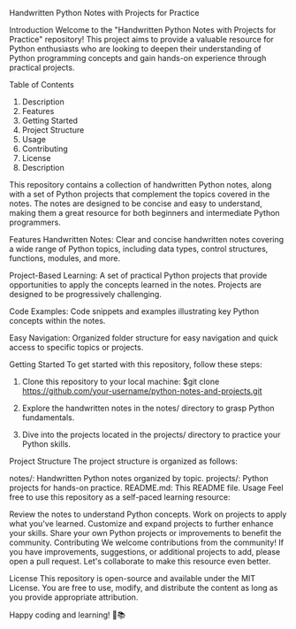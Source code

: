 Handwritten Python Notes with Projects for Practice


Introduction
Welcome to the "Handwritten Python Notes with Projects for Practice" repository! This project aims to provide a valuable resource for Python enthusiasts who are looking to deepen their understanding of Python programming concepts and gain hands-on experience through practical projects.

Table of Contents
1. Description
2. Features
3. Getting Started
4. Project Structure
5. Usage
6. Contributing
7. License
8. Description

This repository contains a collection of handwritten Python notes, along with a set of Python projects that complement the topics covered in the notes. The notes are designed to be concise and easy to understand, making them a great resource for both beginners and intermediate Python programmers.

Features
Handwritten Notes: Clear and concise handwritten notes covering a wide range of Python topics, including data types, control structures, functions, modules, and more.

Project-Based Learning: A set of practical Python projects that provide opportunities to apply the concepts learned in the notes. Projects are designed to be progressively challenging.

Code Examples: Code snippets and examples illustrating key Python concepts within the notes.

Easy Navigation: Organized folder structure for easy navigation and quick access to specific topics or projects.

Getting Started
To get started with this repository, follow these steps:
1. Clone this repository to your local machine:
  $git clone https://github.com/your-username/python-notes-and-projects.git

3. Explore the handwritten notes in the notes/ directory to grasp Python fundamentals.
4. Dive into the projects located in the projects/ directory to practice your Python skills.

Project Structure
The project structure is organized as follows:

notes/: Handwritten Python notes organized by topic.
projects/: Python projects for hands-on practice.
README.md: This README file.
Usage
Feel free to use this repository as a self-paced learning resource:

Review the notes to understand Python concepts.
Work on projects to apply what you've learned.
Customize and expand projects to further enhance your skills.
Share your own Python projects or improvements to benefit the community.
Contributing
We welcome contributions from the community! If you have improvements, suggestions, or additional projects to add, please open a pull request. Let's collaborate to make this resource even better.

License
This repository is open-source and available under the MIT License. You are free to use, modify, and distribute the content as long as you provide appropriate attribution.

Happy coding and learning! 🐍📚
